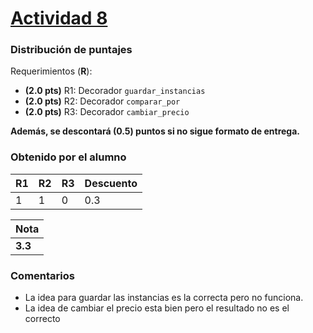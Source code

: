 # [Actividad 8](https://github.com/IIC2233-2015-1/syllabus/tree/master/Actividades%20en%20Clases/Actividad%2008)

### Distribución de puntajes

Requerimientos (**R**):

* **(2.0 pts)** R1: Decorador `guardar_instancias`
* **(2.0 pts)** R2: Decorador `comparar_por`
* **(2.0 pts)** R3: Decorador `cambiar_precio`

**Además, se descontará (0.5) puntos si no sigue formato de entrega.**

### Obtenido por el alumno
| R1 | R2 | R3 | Descuento |
|:--------|:--------|:--------|:--------|
| 1 | 1 | 0 | 0.3 |

| Nota |
|:-----|
| **3.3** |

### Comentarios
* La idea para guardar las instancias es la correcta pero no funciona.
* La idea de cambiar el precio esta bien pero el resultado no es el correcto
